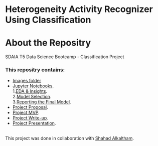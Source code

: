 # Heterogeneity Activity Recognizer Using Classification

# About the Repositry
SDAIA T5 Data Science Bootcamp - Classification Project <br>

### This repositry contains:
- [Images folder](https://github.com/AhadAl977/HETEROGENITY-ACTIVITY-CLASSIFICATION/tree/main/img)
- [Jupyter Notebooks](https://github.com/AhadAl977/HETEROGENITY-ACTIVITY-CLASSIFICATION/tree/main/Jupyter%20Notebooks).<br>
   1.[EDA & Insights](https://github.com/AhadAl977/HETEROGENITY-ACTIVITY-CLASSIFICATION/blob/main/Jupyter%20Notebooks/EDA_and_Data_Insight.ipynb).<br>
   2.[Model Selection](https://github.com/AhadAl977/HETEROGENITY-ACTIVITY-CLASSIFICATION/blob/main/Jupyter%20Notebooks/Model_Selection.ipynb).<br>
   3.[Reporting the Final Model](https://github.com/AhadAl977/HETEROGENITY-ACTIVITY-CLASSIFICATION/blob/main/Jupyter%20Notebooks/Reporting_The_Final_Model.ipynb).
- [Project Proposal](https://github.com/AhadAl977/HETEROGENITY-ACTIVITY-CLASSIFICATION/blob/main/Heterogeneity_Activity_Recognizer_Using_Classification_Proposal.md).
- [Project MVP](https://github.com/AhadAl977/HETEROGENITY-ACTIVITY-CLASSIFICATION/blob/main/Heterogeneity%20Activity%20Recognizer%20Using%20Classification%20MVP.md).
- [Project Write-up](https://github.com/AhadAl977/HETEROGENITY-ACTIVITY-CLASSIFICATION/blob/main/Heterogeneity%20Activity%20Recognizer%20Write-Up.md).
- [Project Presentation]().

<br/> This project was done in collaboration with [Shahad Alkaltham](https://github.com/shhdSU).
